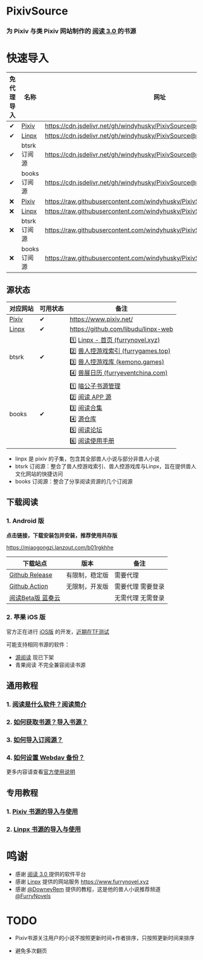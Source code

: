 # PixivSource

### 为 Pixiv 与类 Pixiv 网站制作的 [阅读 3.0 ](https://github.com/gedoor/legado) 的书源


# 快速导入

| 免代理导入 | 名称                                 | 网址                                                         |
| -------- | ------------------------------------ | ------------------------------------------------------------ |
| ✔        | [Pixiv](https://www.pixiv.net/)      | https://cdn.jsdelivr.net/gh/windyhusky/PixivSource@main/pixiv.json |
| ✔        | [Linpx](https://linpx.linpicio.com/) | https://cdn.jsdelivr.net/gh/windyhusky/PixivSource@main/linpx.json |
| ✔        | btsrk 订阅源                          | https://cdn.jsdelivr.net/gh/windyhusky/PixivSource@main/btsrkWeb.json |
| ✔        | books 订阅源                          | https://cdn.jsdelivr.net/gh/windyhusky/PixivSource@main/books.json |
| ❌       | [Pixiv](https://www.pixiv.net/)      | https://raw.githubusercontent.com/windyhusky/PixivSource/main/pixiv.json |
| ❌       | [Linpx](https://linpx.linpicio.com/) | https://raw.githubusercontent.com/windyhusky/PixivSource/main/linpx.json |
| ❌       | btsrk 订阅源                          | https://raw.githubusercontent.com/windyhusky/PixivSource/main/btsrkWeb.json |
| ❌       | books 订阅源                         | https://raw.githubusercontent.com/windyhusky/PixivSource/main/books.json |


## 源状态

| 对应网站 | 可用状态 | 备注 |
| ----- | -------- | ----------------------------------------------- |
| [Pixiv](https://www.pixiv.net/) | ✔ | https://www.pixiv.net/ |
| [Linpx](https://linpx.linpicio.com/) | ✔ | https://github.com/libudu/linpx-web |
| btsrk | ✔ | 1️⃣ [Linpx - 首页 (furrynovel.xyz)](https://www.furrynovel.xyz/)<br />2️⃣ [兽人控游戏索引 (furrygames.top)](https://furrygames.top/zh-cn/list.html)<br />3️⃣ [兽人控游戏库 (kemono.games)](https://kemono.games/zh-Hans)<br />4️⃣ [兽展日历 (furryeventchina.com)](https://www.furryeventchina.com) |
| books | ✔ | 1️⃣ [喵公子书源管理](https://yd.mgz6.cc/)<br/>2️⃣ [阅读 APP 源](https://legado.aoaostar.com/)<br/>3️⃣ [阅读合集](https://flowus.cn/share/923f5a35-6dcf-47d1-b8eb-b9c5ef3ed39b/)<br/>4️⃣ [源仓库](https://www.yckceo.com/yuedu/index/index.html)<br/>5️⃣ [阅读论坛](https://legado.cn/)<br/>6️⃣ [阅读使用手册](https://www.yuque.com/legado/wiki) |

- linpx 是 pixiv 的子集，包含其全部兽人小说与部分非兽人小说
- btsrk 订阅源：整合了兽人控游戏索引、兽人控游戏库与Linpx，旨在提供兽人文化网站的快捷访问
- books 订阅源：整合了分享阅读资源的几个订阅源

## 下载阅读

### 1. Android 版

**点击链接，下载安装包并安装，推荐使用共存版**

https://miaogongzi.lanzout.com/b01rgkhhe

| 下载站点                                                     | 版本           | 备注                 |
| ------------------------------------------------------------ | -------------- | -------------------- |
| [Github Release](https://github.com/gedoor/legado/releases/latest) | 有限制，稳定版 | 需要代理             |
| [Github Action](https://github.com/gedoor/legado/actions)    | 无限制，开发版 | 需要代理    需要登录 |
| [阅读Beta版 蓝奏云](https://miaogongzi.lanzout.com/b01rgkhhe) |                | 无需代理    无需登录 |

### 2. 苹果 iOS 版

官方正在进行 [iOS版](https://github.com/gedoor/YueDuFlutter) 的开发，[近期在TF测试](https://gedoor.github.io/download)

可能支持相同书源的软件：

- [源阅读](https://github.com/kaich/Yuedu) 现已下架
- 青果阅读 不完全兼容阅读书源




## 通用教程
### 1. [阅读是什么软件？阅读简介](./doc/Legado.md)
### 2. [如何获取书源？导入书源？](./doc/Import.md)
### 3. [如何导入订阅源？](./doc/Import2.md)
### 4. [如何设置 Webdav 备份？](./doc/WebdavBackup.md)

更多内容请查看[官方使用说明](https://www.yuque.com/legado/wiki/xz)


## 专用教程
### 1. [Pixiv 书源的导入与使用](./doc/Pixiv.md)
### 2. [Linpx 书源的导入与使用](./doc/Linpx.md)


# 鸣谢
- 感谢 [阅读 3.0 ](https://github.com/gedoor/legado) 提供的软件平台
- 感谢 [Linpx](https://github.com/libudu/linpx-web) 提供的网站服务 https://www.furrynovel.xyz
- 感谢 [@DowneyRem](https://github.com/DowneyRem) 提供的教程，这是他的兽人小说推荐频道 [@FurryNovels](https://t.me/FurryNovels)

# TODO

- Pixiv书源关注用户的小说不按照更新时间+作者排序，只按照更新时间来排序

- 避免多次翻页
